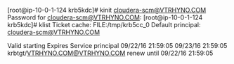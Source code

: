 [root@ip-10-0-1-124 krb5kdc]# kinit cloudera-scm@VTRHYNO.COM
Password for cloudera-scm@VTRHYNO.COM: 
[root@ip-10-0-1-124 krb5kdc]# klist
Ticket cache: FILE:/tmp/krb5cc_0
Default principal: cloudera-scm@VTRHYNO.COM

Valid starting     Expires            Service principal
09/22/16 21:59:05  09/23/16 21:59:05  krbtgt/VTRHYNO.COM@VTRHYNO.COM
        renew until 09/22/16 21:59:05

